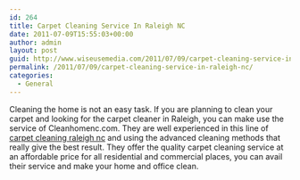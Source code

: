 ```yaml
---
id: 264
title: Carpet Cleaning Service In Raleigh NC
date: 2011-07-09T15:55:03+00:00
author: admin
layout: post
guid: http://www.wiseusemedia.com/2011/07/09/carpet-cleaning-service-in-raleigh-nc/
permalink: /2011/07/09/carpet-cleaning-service-in-raleigh-nc/
categories:
  - General
---
```

Cleaning the home is not an easy task. If you are planning to clean your carpet and looking for the carpet cleaner in Raleigh, you can make use the service of Cleanhomenc.com. They are well experienced in this line of [carpet cleaning raleigh nc](http://www.cleanhomenc.com/) and using the advanced cleaning methods that really give the best result. They offer the quality carpet cleaning service at an affordable price for all residential and commercial places, you can avail their service and make your home and office clean.